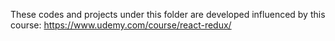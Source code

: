 These codes and projects under this folder are developed influenced by this course: https://www.udemy.com/course/react-redux/
